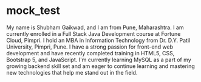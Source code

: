 # mock_test
My name is Shubham Gaikwad, and I am from Pune, Maharashtra. I am currently enrolled in a Full Stack Java Development course at Fortune Cloud, Pimpri. I hold an MBA in Information Technology from Dr. D.Y. Patil University, Pimpri, Pune.
I have a strong passion for front-end web development and have recently completed training in HTML5, CSS, Bootstrap 5, and JavaScript. I'm currently learning MySQL as a part of my growing backend skill set and am eager to continue learning and mastering new technologies that help me stand out in the field.

